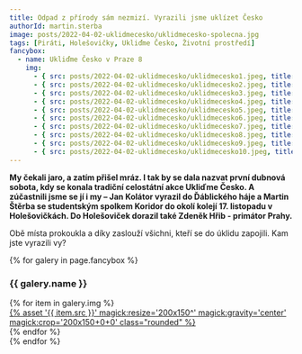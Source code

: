 ```yaml
---
title: Odpad z přírody sám nezmizí. Vyrazili jsme uklízet Česko
authorId: martin.sterba
image: posts/2022-04-02-uklidmecesko/uklidmecesko-spolecna.jpg
tags: [Piráti, Holešovičky, Ukliďme Česko, Životní prostředí]
fancybox:
  - name: Ukliďme Česko v Praze 8
    img:
      - { src: posts/2022-04-02-uklidmecesko/uklidmecesko1.jpeg, title: Odpad z přírody sám nezmizí. Vyrazili jsme uklízet Česko }
      - { src: posts/2022-04-02-uklidmecesko/uklidmecesko2.jpeg, title: Odpad z přírody sám nezmizí. Vyrazili jsme uklízet Česko }
      - { src: posts/2022-04-02-uklidmecesko/uklidmecesko3.jpeg, title: Odpad z přírody sám nezmizí. Vyrazili jsme uklízet Česko }
      - { src: posts/2022-04-02-uklidmecesko/uklidmecesko4.jpeg, title: Odpad z přírody sám nezmizí. Vyrazili jsme uklízet Česko } 
      - { src: posts/2022-04-02-uklidmecesko/uklidmecesko5.jpeg, title: Odpad z přírody sám nezmizí. Vyrazili jsme uklízet Česko }
      - { src: posts/2022-04-02-uklidmecesko/uklidmecesko6.jpeg, title: Odpad z přírody sám nezmizí. Vyrazili jsme uklízet Česko } 
      - { src: posts/2022-04-02-uklidmecesko/uklidmecesko7.jpeg, title: Odpad z přírody sám nezmizí. Vyrazili jsme uklízet Česko }
      - { src: posts/2022-04-02-uklidmecesko/uklidmecesko8.jpeg, title: Odpad z přírody sám nezmizí. Vyrazili jsme uklízet Česko }      
      - { src: posts/2022-04-02-uklidmecesko/uklidmecesko9.jpeg, title: Odpad z přírody sám nezmizí. Vyrazili jsme uklízet Česko }
      - { src: posts/2022-04-02-uklidmecesko/uklidmecesko10.jpeg, title: Odpad z přírody sám nezmizí. Vyrazili jsme uklízet Česko }
---
```


**My čekali jaro, a zatím přišel mráz.  I tak by se dala nazvat první dubnová sobota, kdy se konala tradiční celostátní akce Ukliďme Česko. A zúčastnili jsme se jí i my – Jan Kolátor vyrazil do Ďáblického háje a Martin Štěrba se studentským spolkem Koridor do okolí kolejí 17. listopadu v Holešovičkách. Do Holešoviček dorazil také Zdeněk Hřib - primátor Prahy.** 

Obě místa prokoukla a díky zaslouží všichni, kteří se do úklidu zapojili. Kam jste vyrazili vy?

{% for galery in page.fancybox %}
<div class="mt-4">
  <h3>{{ galery.name }}</h3>
  <div class="grid grid-cols-4 gap-4">
  {% for item in galery.img %}
    <div class="">
      <a data-fancybox="gallery" href="{% asset '{{ item.src }}' @path %}" data-caption="{{ item.title }}">{% asset '{{ item.src }}' magick:resize='200x150^' magick:gravity='center' magick:crop='200x150+0+0' class="rounded" %}</a>
    </div>
  {% endfor %}
  </div>
</div>
{% endfor %}
<br />
